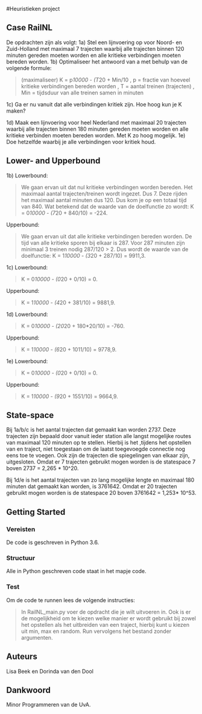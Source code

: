 #Heuristieken project
## Case RailNL

De opdrachten zijn als volgt:
1a) Stel een lijnvoering op voor Noord- en Zuid-Holland met maximaal 7 trajecten waarbij alle trajecten binnen
    120 minuten gereden moeten worden en alle kritieke verbindingen moeten bereden worden.
1b) Optimaliseer het antwoord van a met behulp van de volgende formule:

> (maximaliseer) K = p*10000 - (T*20 + Min/10                                                                                           , p = fractie van hoeveel kritieke verbindingen bereden worden                                                                            , T = aantal treinen (trajecten)                                                                                                            , Min = tijdsduur van alle treinen samen in minuten


1c) Ga er nu vanuit dat alle verbindingen kritiek zijn. Hoe hoog kun je K maken?

1d) Maak een lijnvoering voor heel Nederland met maximaal 20 trajecten waarbij alle trajecten binnen
    180 minuten gereden moeten worden en alle kritieke verbinden moeten bereden worden. Met K zo hoog mogelijk.
1e) Doe hetzelfde waarbij je alle verbindingen voor kritiek houd.

## Lower- and Upperbound

1b) Lowerbound:

> We gaan ervan uit dat nul kritieke verbindingen worden bereden. Het maximaal aantal trajecten/treinen wordt ingezet. Dus 7. Deze rijden het maximaal aantal minuten dus 120. Dus kom je op een totaal tijd van 840. Wat betekend dat de waarde van de doelfunctie zo wordt: K = 0*10000 - (7*20 + 840/10) = -224.

Upperbound:

> We gaan ervan uit dat alle kritieke verbindingen bereden worden. De tijd van alle kritieke sporen bij elkaar is 287. Voor 287 minuten zijn minimaal 3 treinen nodig 287/120 > 2. Dus wordt de waarde van de doelfunctie: K = 1*10000 - (3*20 + 287/10) = 9911,3. 

1c) Lowerbound:

> K = 0*10000 - (0*20 + 0/10) = 0.

Upperbound:

> K = 1*10000 - (4*20 + 381/10) = 9881,9.

1d) Lowerbound:

> K = 0*10000 - (20*20 + 180*20/10) = -760.

Upperbound:

> K = 1*10000 - (6*20 + 1011/10) = 9778,9.

1e) Lowerbound:

> K = 0*10000 - (0*20 + 0/10) = 0.

Upperbound:

> K = 1*10000 - (9*20 + 1551/10) = 9664,9.


## State-space 
Bij 1a/b/c is het aantal trajecten dat gemaakt kan worden 2737. Deze trajecten zijn bepaald door vanuit ieder station alle langst mogelijke routes van maximaal 120 minuten op te stellen. Hierbij is het ,tijdens het opstellen van en traject, niet toegestaan om de laatst toegevoegde connectie nog eens toe te voegen. Ook zijn de trajecten die spiegelingen van elkaar zijn, uitgesloten. Omdat er 7 trajecten gebruikt mogen worden is de statespace 7 boven 2737 = 2,265 * 10^20.  

Bij 1d/e is het aantal trajecten van zo lang mogelijke lengte en maximaal 180 minuten dat gemaakt kan worden, is 3761642. Omdat er 20 trajecten gebruikt mogen worden is de statespace 20 boven 3761642 = 1,253* 10^53.  


## Getting Started

### Vereisten
De code is geschreven in Python 3.6. 

### Structuur
Alle in Python geschreven code staat in het mapje code. 

### Test
Om de code te runnen lees de volgende instructies:

> In RailNL_main.py voer de opdracht die je wilt uitvoeren in. Ook is er de mogelijkheid om te kiezen welke manier er wordt gebruikt bij zowel het opstellen als het uitbreiden van een traject, hierbij kunt u kiezen uit min, max en random. Run vervolgens het bestand zonder argumenten.


## Auteurs
Lisa Beek en Dorinda van den Dool

## Dankwoord
Minor Programmeren van de UvA.





